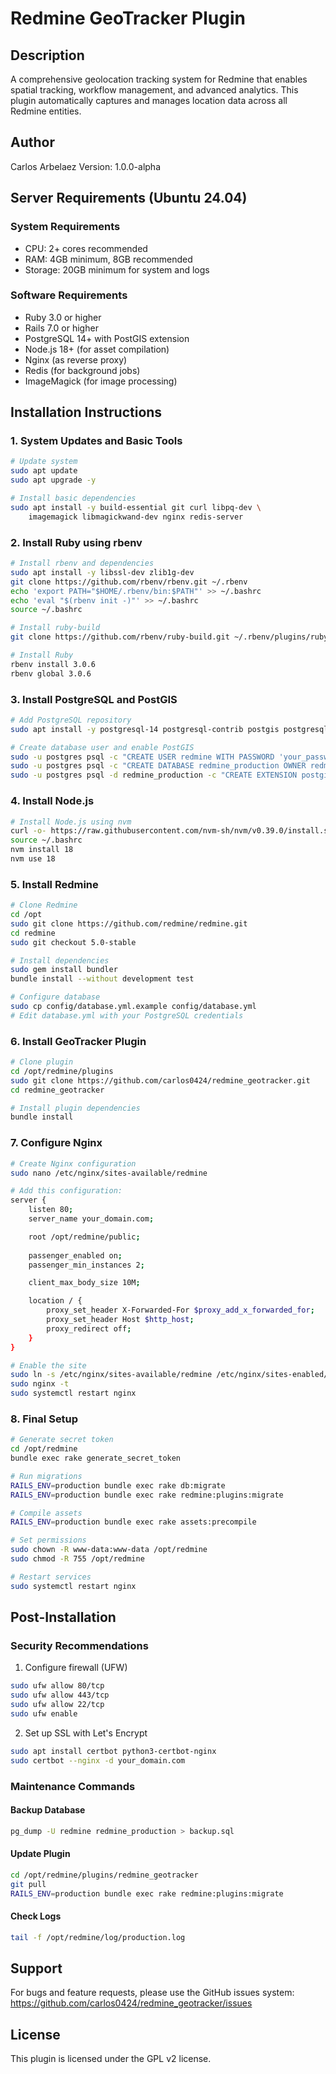 # Redmine GeoTracker Plugin

## Description
A comprehensive geolocation tracking system for Redmine that enables spatial tracking, workflow management, and advanced analytics. This plugin automatically captures and manages location data across all Redmine entities.

## Author
Carlos Arbelaez
Version: 1.0.0-alpha

## Server Requirements (Ubuntu 24.04)

### System Requirements
- CPU: 2+ cores recommended
- RAM: 4GB minimum, 8GB recommended
- Storage: 20GB minimum for system and logs

### Software Requirements
- Ruby 3.0 or higher
- Rails 7.0 or higher
- PostgreSQL 14+ with PostGIS extension
- Node.js 18+ (for asset compilation)
- Nginx (as reverse proxy)
- Redis (for background jobs)
- ImageMagick (for image processing)

## Installation Instructions

### 1. System Updates and Basic Tools
```bash
# Update system
sudo apt update
sudo apt upgrade -y

# Install basic dependencies
sudo apt install -y build-essential git curl libpq-dev \
    imagemagick libmagickwand-dev nginx redis-server
```

### 2. Install Ruby using rbenv
```bash
# Install rbenv and dependencies
sudo apt install -y libssl-dev zlib1g-dev
git clone https://github.com/rbenv/rbenv.git ~/.rbenv
echo 'export PATH="$HOME/.rbenv/bin:$PATH"' >> ~/.bashrc
echo 'eval "$(rbenv init -)"' >> ~/.bashrc
source ~/.bashrc

# Install ruby-build
git clone https://github.com/rbenv/ruby-build.git ~/.rbenv/plugins/ruby-build

# Install Ruby
rbenv install 3.0.6
rbenv global 3.0.6
```

### 3. Install PostgreSQL and PostGIS
```bash
# Add PostgreSQL repository
sudo apt install -y postgresql-14 postgresql-contrib postgis postgresql-14-postgis-3

# Create database user and enable PostGIS
sudo -u postgres psql -c "CREATE USER redmine WITH PASSWORD 'your_password';"
sudo -u postgres psql -c "CREATE DATABASE redmine_production OWNER redmine;"
sudo -u postgres psql -d redmine_production -c "CREATE EXTENSION postgis;"
```

### 4. Install Node.js
```bash
# Install Node.js using nvm
curl -o- https://raw.githubusercontent.com/nvm-sh/nvm/v0.39.0/install.sh | bash
source ~/.bashrc
nvm install 18
nvm use 18
```

### 5. Install Redmine
```bash
# Clone Redmine
cd /opt
sudo git clone https://github.com/redmine/redmine.git
cd redmine
sudo git checkout 5.0-stable

# Install dependencies
sudo gem install bundler
bundle install --without development test

# Configure database
sudo cp config/database.yml.example config/database.yml
# Edit database.yml with your PostgreSQL credentials
```

### 6. Install GeoTracker Plugin
```bash
# Clone plugin
cd /opt/redmine/plugins
sudo git clone https://github.com/carlos0424/redmine_geotracker.git
cd redmine_geotracker

# Install plugin dependencies
bundle install
```

### 7. Configure Nginx
```bash
# Create Nginx configuration
sudo nano /etc/nginx/sites-available/redmine

# Add this configuration:
server {
    listen 80;
    server_name your_domain.com;

    root /opt/redmine/public;
    
    passenger_enabled on;
    passenger_min_instances 2;

    client_max_body_size 10M;

    location / {
        proxy_set_header X-Forwarded-For $proxy_add_x_forwarded_for;
        proxy_set_header Host $http_host;
        proxy_redirect off;
    }
}

# Enable the site
sudo ln -s /etc/nginx/sites-available/redmine /etc/nginx/sites-enabled/
sudo nginx -t
sudo systemctl restart nginx
```

### 8. Final Setup
```bash
# Generate secret token
cd /opt/redmine
bundle exec rake generate_secret_token

# Run migrations
RAILS_ENV=production bundle exec rake db:migrate
RAILS_ENV=production bundle exec rake redmine:plugins:migrate

# Compile assets
RAILS_ENV=production bundle exec rake assets:precompile

# Set permissions
sudo chown -R www-data:www-data /opt/redmine
sudo chmod -R 755 /opt/redmine

# Restart services
sudo systemctl restart nginx
```

## Post-Installation

### Security Recommendations
1. Configure firewall (UFW)
```bash
sudo ufw allow 80/tcp
sudo ufw allow 443/tcp
sudo ufw allow 22/tcp
sudo ufw enable
```

2. Set up SSL with Let's Encrypt
```bash
sudo apt install certbot python3-certbot-nginx
sudo certbot --nginx -d your_domain.com
```

### Maintenance Commands

#### Backup Database
```bash
pg_dump -U redmine redmine_production > backup.sql
```

#### Update Plugin
```bash
cd /opt/redmine/plugins/redmine_geotracker
git pull
RAILS_ENV=production bundle exec rake redmine:plugins:migrate
```

#### Check Logs
```bash
tail -f /opt/redmine/log/production.log
```

## Support
For bugs and feature requests, please use the GitHub issues system:
https://github.com/carlos0424/redmine_geotracker/issues

## License
This plugin is licensed under the GPL v2 license.
